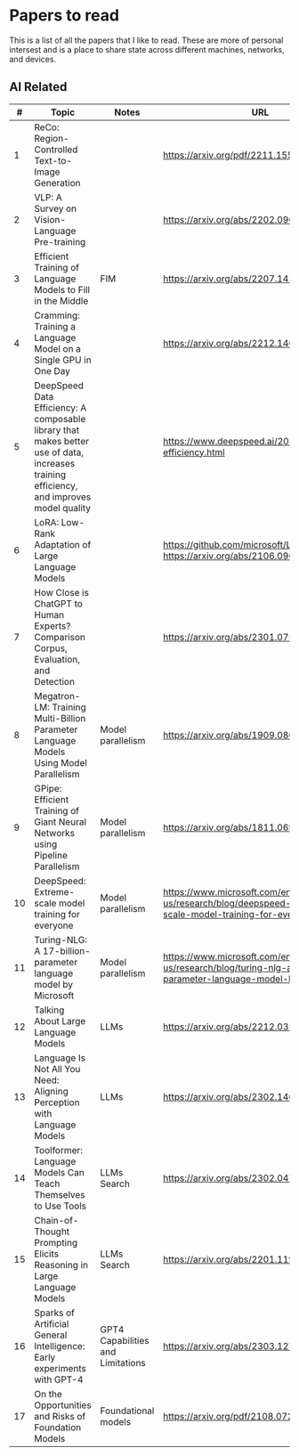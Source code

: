 # Papers to read

This is a list of all the papers that I like to read. These are more of personal intersest and is a place to share state across different machines, networks, and devices.

## AI Related

| #             | Topic         | Notes | URL |
| ------------- |-------------| -----|-----|
| 1 | ReCo: Region-Controlled Text-to-Image Generation |  | https://arxiv.org/pdf/2211.15518v1.pdf |
| 2 | VLP: A Survey on Vision-Language Pre-training |    | https://arxiv.org/abs/2202.09061 |
| 3 | Efficient Training of Language Models to Fill in the Middle | FIM    | https://arxiv.org/abs/2207.14255 |
| 4 | Cramming: Training a Language Model on a Single GPU in One Day |     | https://arxiv.org/abs/2212.14034 |
| 5 | DeepSpeed Data Efficiency: A composable library that makes better use of data, increases training efficiency, and improves model quality |     | https://www.deepspeed.ai/2022/12/11/data-efficiency.html |
| 6 | LoRA: Low-Rank Adaptation of Large Language Models |     | https://github.com/microsoft/LoRA and https://arxiv.org/abs/2106.09685 |
| 7 | How Close is ChatGPT to Human Experts? Comparison Corpus, Evaluation, and Detection |     | https://arxiv.org/abs/2301.07597 |
| 8 | Megatron-LM: Training Multi-Billion Parameter Language Models Using Model Parallelism | Model parallelism    | https://arxiv.org/abs/1909.08053 |
| 9 | GPipe: Efficient Training of Giant Neural Networks using Pipeline Parallelism | Model parallelism    | https://arxiv.org/abs/1811.06965 |
| 10 | DeepSpeed: Extreme-scale model training for everyone | Model parallelism    | https://www.microsoft.com/en-us/research/blog/deepspeed-extreme-scale-model-training-for-everyone/ |
| 11 | Turing-NLG: A 17-billion-parameter language model by Microsoft | Model parallelism    | https://www.microsoft.com/en-us/research/blog/turing-nlg-a-17-billion-parameter-language-model-by-microsoft/ |
| 12 | Talking About Large Language Models | LLMs | https://arxiv.org/abs/2212.03551 |
| 13 | Language Is Not All You Need: Aligning Perception with Language Models | LLMs | https://arxiv.org/abs/2302.14045 |
| 14 | Toolformer: Language Models Can Teach Themselves to Use Tools | LLMs Search | https://arxiv.org/abs/2302.04761 |
| 15 | Chain-of-Thought Prompting Elicits Reasoning in Large Language Models | LLMs Search | https://arxiv.org/abs/2201.11903 |
| 16 | Sparks of Artificial General Intelligence: Early experiments with GPT-4 | GPT4 Capabilities and Limitations | https://arxiv.org/abs/2303.12712 |
| 17 | On the Opportunities and Risks of Foundation Models | Foundational models | https://arxiv.org/pdf/2108.07258.pdf |
